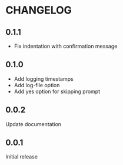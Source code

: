 # CHANGELOG

## 0.1.1
* Fix indentation with confirmation message

## 0.1.0
* Add logging timestamps
* Add log-file option
* Add yes option for skipping prompt

## 0.0.2
Update documentation

## 0.0.1
Initial release
